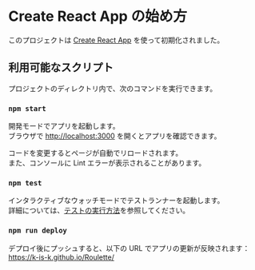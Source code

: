 # Create React App の始め方

このプロジェクトは [Create React App](https://github.com/facebook/create-react-app) を使って初期化されました。

## 利用可能なスクリプト

プロジェクトのディレクトリ内で、次のコマンドを実行できます。

### `npm start`

開発モードでアプリを起動します。  
ブラウザで [http://localhost:3000](http://localhost:3000) を開くとアプリを確認できます。

コードを変更するとページが自動でリロードされます。  
また、コンソールに Lint エラーが表示されることがあります。

### `npm test`

インタラクティブなウォッチモードでテストランナーを起動します。  
詳細については、[テストの実行方法](https://facebook.github.io/create-react-app/docs/running-tests)を参照してください。

### `npm run deploy`

デプロイ後にプッシュすると、以下の URL でアプリの更新が反映されます：  
https://k-is-k.github.io/Roulette/

